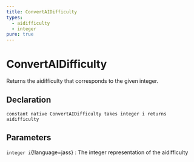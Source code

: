 ```yaml
---
title: ConvertAIDifficulty
types:
  - aidifficulty
  - integer
pure: true
---
```


# ConvertAIDifficulty
Returns the aidifficulty that corresponds to the given integer.

## Declaration

```jass
constant native ConvertAIDifficulty takes integer i returns aidifficulty
```

## Parameters
`integer i`{!language=jass}
: The integer representation of the aidifficulty

